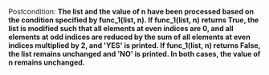 Postcondition: **The list and the value of n have been processed based on the condition specified by func_1(list, n). If func_1(list, n) returns True, the list is modified such that all elements at even indices are 0, and all elements at odd indices are reduced by the sum of all elements at even indices multiplied by 2, and 'YES' is printed. If func_1(list, n) returns False, the list remains unchanged and 'NO' is printed. In both cases, the value of n remains unchanged.**